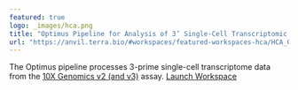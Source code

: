 ```yaml
---
featured: true
logo: _images/hca.png
title: "Optimus Pipeline for Analysis of 3’ Single-Cell Transcriptomic Data"
url: "https://anvil.terra.bio/#workspaces/featured-workspaces-hca/HCA_Optimus_Pipeline"
---
```


The Optimus pipeline processes 3-prime single-cell transcriptome data from the [10X Genomics v2 (and v3)](https://www.10xgenomics.com/solutions/single-cell) assay. [Launch Workspace](https://anvil.terra.bio/#workspaces/featured-workspaces-hca/HCA_Optimus_Pipeline)
